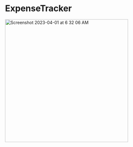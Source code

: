# ExpenseTracker

<img width="405" alt="Screenshot 2023-04-01 at 6 32 06 AM" src="https://user-images.githubusercontent.com/19842120/229281078-178317b5-7802-48b5-b30c-21507e5263dc.png">
